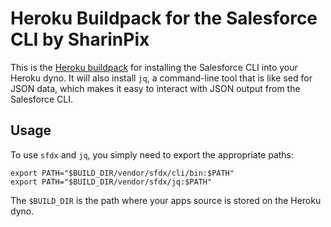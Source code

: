 # Heroku Buildpack for the Salesforce CLI by SharinPix

This is the [Heroku buildpack](http://devcenter.heroku.com/articles/buildpacks) for installing the Salesforce CLI into your Heroku dyno. It will also install `jq`, a command-line tool that is like sed for JSON data, which makes it easy to interact with JSON output from the Salesforce CLI.

## Usage

To use `sfdx` and `jq`, you simply need to export the appropriate paths:

```
export PATH="$BUILD_DIR/vendor/sfdx/cli/bin:$PATH"
export PATH="$BUILD_DIR/vendor/sfdx/jq:$PATH"
```

The `$BUILD_DIR` is the path where your apps source is stored on the Heroku dyno.
